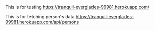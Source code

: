 
This is for testing https://tranquil-everglades-99981.herokuapp.com/

This is for fetching person's data https://tranquil-everglades-99981.herokuapp.com/api/persons
